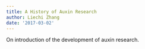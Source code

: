```yaml
---
title: A History of Auxin Research
author: Liechi Zhang
date: '2017-03-02'
---
```


On introduction of the development of auxin research.